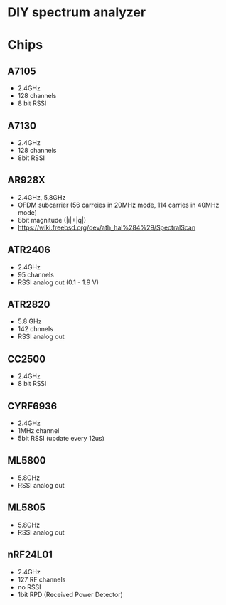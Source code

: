 # DIY spectrum analyzer

# Chips

## A7105
* 2.4GHz
* 128 channels
* 8 bit RSSI

## A7130
* 2.4GHz
* 128 channels
* 8bit RSSI

## AR928X
* 2.4GHz, 5,8GHz
* OFDM subcarrier (56 carreies in 20MHz mode, 114 carries in 40MHz mode)
* 8bit magnitude (|i|+|q|)
* https://wiki.freebsd.org/dev/ath_hal%284%29/SpectralScan

## ATR2406
* 2.4GHz
* 95 channels
* RSSI analog out (0.1 - 1.9 V)

## ATR2820
* 5.8 GHz
* 142 chnnels
* RSSI analog out 

## CC2500
* 2.4GHz
* 8 bit RSSI

## CYRF6936
* 2.4GHz
* 1MHz channel
* 5bit RSSI (update every 12us)

## ML5800
* 5.8GHz
* RSSI analog out

## ML5805
* 5.8GHz
* RSSI analog out

## nRF24L01
* 2.4GHz
* 127 RF channels 
* no RSSI
* 1bit RPD (Received Power Detector) 


